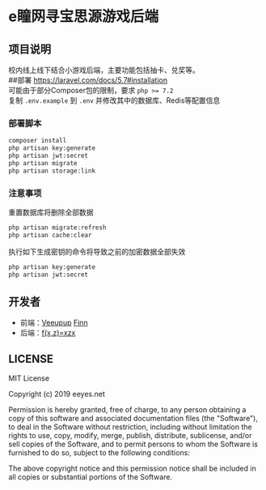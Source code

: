 # e瞳网寻宝思源游戏后端
## 项目说明
校内线上线下结合小游戏后端，主要功能包括抽卡、兑奖等。  
##部署
<https://laravel.com/docs/5.7#installation>  
可能由于部分Composer包的限制，要求 `php >= 7.2`  
复制 `.env.example` 到 `.env` 并修改其中的数据库、Redis等配置信息  
### 部署脚本
```bash
composer install
php artisan key:generate
php artisan jwt:secret
php artisan migrate
php artisan storage:link
```
### 注意事项
重置数据库将删除全部数据  
```bash
php artisan migrate:refresh
php artisan cache:clear
```

执行如下生成密钥的命令将导致之前的加密数据全部失效 
```bash
php artisan key:generate
php artisan jwt:secret
```
## 开发者
* 前端：[Veeupup](https://github.com/Veeupup) [Finn](https://github.com/finntenzor)
* 后端：[f(x,z)=xzx](https://github.com/Xuzhixuan)
## LICENSE
MIT License  

Copyright (c) 2019 eeyes.net  

Permission is hereby granted, free of charge, to any person obtaining a copy
of this software and associated documentation files (the "Software"), to deal
in the Software without restriction, including without limitation the rights
to use, copy, modify, merge, publish, distribute, sublicense, and/or sell
copies of the Software, and to permit persons to whom the Software is
furnished to do so, subject to the following conditions:  

The above copyright notice and this permission notice shall be included in all
copies or substantial portions of the Software.